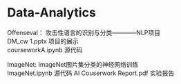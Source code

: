 # Data-Analytics

Offenseval： 攻击性语言的识别与分类————NLP项目  
    DM_cw 1.pptx 项目的展示  
    courseworkA.ipynb 源代码  
    
    
ImageNet: ImageNet图片集分类的神经网络训练  
    ImageNet.ipynb 源代码
    AI Couserwork Report.pdf 实验报告 
